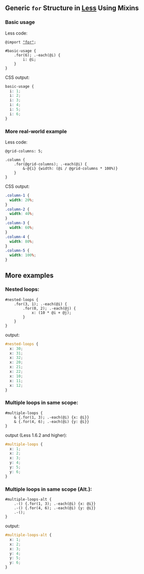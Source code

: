 ## Generic `for` Structure in [Less](http://lesscss.org/) Using Mixins

### Basic usage
Less code:
<pre lang="less"><code>@import <a href="../src/for.less">"for"</a>;

#basic-usage {
    .for(6); .-each(@i) {
        i: @i;
    }
}
</code></pre>

CSS output:
```css
basic-usage {
  i: 1;
  i: 2;
  i: 3;
  i: 4;
  i: 5;
  i: 6;
}
```
### More real-world example
Less code:
```less
@grid-columns: 5;

.column {
    .for(@grid-columns); .-each(@i) {
        &-@{i} {width: (@i / @grid-columns * 100%)}
    }
}
```
CSS output:
```css
.column-1 {
  width: 20%;
}
.column-2 {
  width: 40%;
}
.column-3 {
  width: 60%;
}
.column-4 {
  width: 80%;
}
.column-5 {
  width: 100%;
}
```
More examples
---------------------

### Nested loops:
```less
#nested-loops {
    .for(3, 1); .-each(@i) {
        .for(0, 2); .-each(@j) {
            x: (10 * @i + @j);
        }
    }
}
```
output:
```css
#nested-loops {
  x: 30;
  x: 31;
  x: 32;
  x: 20;
  x: 21;
  x: 22;
  x: 10;
  x: 11;
  x: 12;
}
```
### Multiple loops in same scope:
```less
#multiple-loops {
    & {.for(1, 3); .-each(@i) {x: @i}}
    & {.for(4, 6); .-each(@i) {y: @i}}
}
```
output (Less 1.6.2 and higher):
```css
#multiple-loops {
  x: 1;
  x: 2;
  x: 3;
  y: 4;
  y: 5;
  y: 6;
}
```
### Multiple loops in same scope (Alt.):
```less
#multiple-loops-alt {
    .-() {.for(1, 3); .-each(@i) {x: @i}}
    .-() {.for(4, 6); .-each(@i) {y: @i}}
    .-();
}
```
output:
```css
#multiple-loops-alt {
  x: 1;
  x: 2;
  x: 3;
  y: 4;
  y: 5;
  y: 6;
}
```
